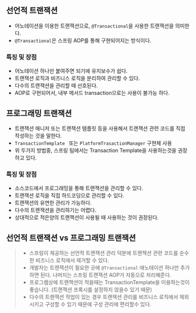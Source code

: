 ## 선언적 트랜잭션

- 어노테이션을 이용한 트랜잭션으로, `@Transactional`을 사용한 트랜잭션을 의미한다.
- `@Transactional`은 스프링 AOP를 통해 구현되어지는 방식이다.

### 특징 및 장점

- 어노테이션 하나만 붙여주면 되기에 유지보수가 쉽다.
- 트랜잭션 로직과 비즈니스 로직을 분리하여 관리할 수 있다.
- 다수의 트랜잭션을 관리할 때 선호된다.
- AOP로 구현되어서, 내부 메서드 transaction으로는 사용이 불가능 하다.

## 프로그래밍 트랜잭션

- 트랜잭션 매니저 또는 트랜잭션 템플릿 등을 사용해서 트랜잭션 관련 코드를 직접 작성하는 것을 말한다.
- `TransactionTemplate ` 또는 `PlatformTrasactionManager` 구현체 사용
- 위 두가지 방법중, 스프링 팀에서는 Transaction Template을 사용하는것을 권장하고 있다.

### 특징 및 장점

- 소스코드에서 프로그래밍을 통해 트랜잭션을 관리할 수 있다.
- 트랜잭션 로직을 직접 하드코딩으로 관리할 수 있다.
- 트랜잭션의 유연한 관리가 가능하다.
- 다수의 트랜잭션을 관리하기는 어렵다.
- 상대적으로 적은양의 트랜잭션이 사용될 때 사용하는 것이 권장된다.

## 선언적 트랜잭션 vs 프로그래밍 트랜잭션

>- 스프링이 제공하는 선언적 트랜잭션 관리 덕분에 트랜잭션 관련 코드를 순수한 비즈니스 로직에서 제거할 수 있다.
>- 개발자는 트랜잭션이 필요한 곳에 `@Transactional` 애노테이션 하나만 추가하면 된다. 나머지는 스프링 트랜잭션 AOP가 자동으로 처리해준다.
>- 프로그램상에 트랜잭션이 적을때는 TransactionTemplate을 이용하는것이 좋습니다. (트랜잭션 프록시를 설정하지 않을수 있기 때문)
>- 다수의 트랜잭션 작업이 있는 경우 트랜잭션 관리를 비즈니스 로직에서 제외시키고 구성할 수 있기 때문에 구성 관리에 편리할수 있다.